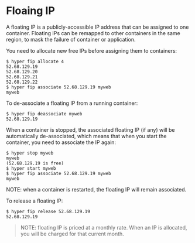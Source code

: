 # Floaing IP

A floating IP is a publicly-accessible IP address that can be assigned to one container. Floating IPs can be remapped to other containers in the same region, to mask the failure of container or application. 

You need to allocate new free IPs before assigning them to containers:

    $ hyper fip allocate 4
    52.68.129.19
    52.68.129.20
    52.68.129.21
    52.68.129.22
    $ hyper fip associate 52.68.129.19 myweb
    myweb

To de-associate a floating IP from a running container:

    $ hyper fip deassociate myweb
    52.68.129.19
    
When a container is stopped, the associated floating IP (if any) will be automatically de-associated, which means that when you start the container, you need to associate the IP again:
    
    $ hyper stop myweb
    myweb
    (52.68.129.19 is free)
    $ hyper start myweb
    $ hyper fip associate 52.68.129.19 myweb
    myweb

NOTE: when a container is restarted, the floating IP will remain associated.

To release a floating IP:

    $ hyper fip release 52.68.129.19
    52.68.129.19

> NOTE: floating IP is priced at a monthly rate. When an IP is allocated, you will be charged for that current month.
